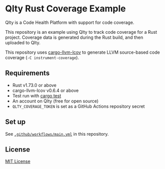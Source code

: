 # Qlty Rust Coverage Example

Qlty is a Code Health Platform with support for code coverage.

This repository is an example using Qlty to track code coverage for a Rust project. Coverage data is generated during the Rust build, and then uploaded to Qlty.

This repository uses [cargo-llvm-lcov](https://github.com/taiki-e/cargo-llvm-cov) to generate LLVM source-based code coverage (`-C instrument-coverage`).

## Requirements

- Rust v1.73.0 or above
- cargo-llvm-lcov v0.6.4 or above
- Test run with [cargo test](https://doc.rust-lang.org/cargo/commands/cargo-test.html)
- An account on Qlty (free for open source)
- `QLTY_COVERAGE_TOKEN` is set as a GitHub Actions repository secret

## Set up

See [`.github/workflows/main.yml`](./.github/workflows/main.yml) in this repository.

## License

[MIT License](./LICENSE.md)